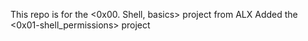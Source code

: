This repo is for the <0x00. Shell, basics> project from ALX 
Added the <0x01-shell_permissions> project
